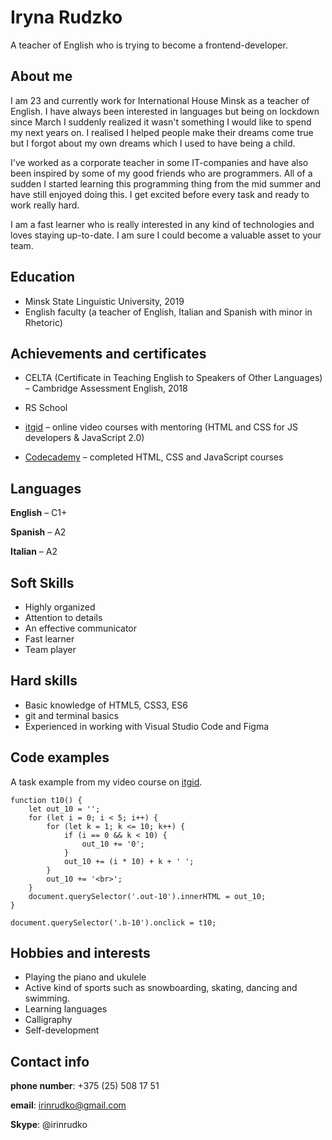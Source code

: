 # Iryna Rudzko

A teacher of English who is trying to become a frontend-developer.

## About me
I am 23 and currently work for International House Minsk as a teacher of English. I have always been interested in languages but being on lockdown since March I suddenly realized it wasn't something I would like to spend my next years on. I realised I helped people make their dreams come true but I forgot about my own dreams which I used to have being a child.

I've worked as a corporate teacher in some IT-companies and have also been inspired by some of my good friends who are programmers. All of a sudden I started learning this programming thing from the mid summer and have still enjoyed doing this. I get excited before every task and ready to work really hard. 

I am a fast learner who is really interested in any kind of technologies and loves staying up-to-date. I am sure I could become a valuable asset to your team.

## Education
* Minsk State Linguistic University, 2019
* English faculty (a teacher of English, Italian and Spanish with minor in Rhetoric)

## Achievements and certificates
* CELTA (Certificate in Teaching English to Speakers of Other Languages) – Cambridge Assessment English, 2018

* RS School
* [itgid](http://itgid.info/) – online video courses with mentoring (HTML and CSS for JS developers & JavaScript 2.0)
* [Codecademy](https://www.codecademy.com/) – completed HTML, CSS and JavaScript courses

## Languages 
**English** – C1+

**Spanish** – A2

**Italian** – A2

## Soft Skills
* Highly organized
* Attention to details
* An effective communicator
* Fast learner
* Team player

## Hard skills
* Basic knowledge of HTML5, CSS3, ES6
* git and terminal basics
* Experienced in working with Visual Studio Code and Figma

## Code examples
A task example from my video course on [itgid](http://itgid.info/).
```
function t10() {
    let out_10 = '';
    for (let i = 0; i < 5; i++) {
        for (let k = 1; k <= 10; k++) {
            if (i == 0 && k < 10) {
                out_10 += '0';
            }
            out_10 += (i * 10) + k + ' ';
        }
        out_10 += '<br>';
    }
    document.querySelector('.out-10').innerHTML = out_10;
}

document.querySelector('.b-10').onclick = t10;
```

## Hobbies and interests
* Playing the piano and ukulele
* Active kind of sports such as snowboarding, skating, dancing and swimming.
* Learning languages
* Calligraphy
* Self-development

## Contact info
**phone number**: +375 (25) 508 17 51

**email**: irinrudko@gmail.com

**Skype**: @irinrudko

